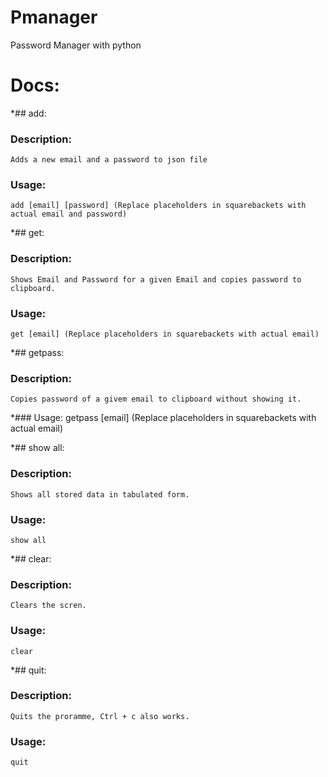 # Pmanager
Password Manager with python


# Docs:
*## add:
###  Description:
    Adds a new email and a password to json file
###  Usage:
    add [email] [password] (Replace placeholders in squarebackets with actual email and password)

*## get:
###  Description:
    Shows Email and Password for a given Email and copies password to clipboard.
###  Usage:
    get [email] (Replace placeholders in squarebackets with actual email)

*## getpass:
###  Description:
    Copies password of a givem email to clipboard without showing it.
*###  Usage:
    getpass [email] (Replace placeholders in squarebackets with actual email) 

*## show all:
###  Description:
    Shows all stored data in tabulated form.
###  Usage:
    show all

*## clear:
###  Description:
    Clears the scren.
###  Usage:
    clear 
 
*## quit:
###  Description:
    Quits the proramme, Ctrl + c also works.
###  Usage:
    quit
